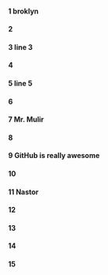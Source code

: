 #### 1 broklyn 
#### 2
#### 3 line 3
#### 4
#### 5 line 5
#### 6
#### 7 Mr. Mulir
#### 8
#### 9 GitHub is really awesome
#### 10

#### 11 Nastor


#### 12
#### 13
#### 14
#### 15